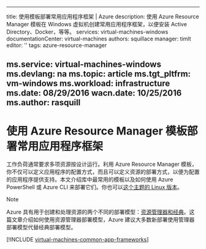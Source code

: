 <!-- Ibiza Portal: tested -->

---
title: 使用模板部署常用应用程序框架 | Azure
description: 使用 Azure Resource Manager 模板在 Windows 虚拟机创建常用应用程序框架，以便安装 Active Directory、Docker，等等。
services: virtual-machines-windows
documentationCenter: virtual-machines
authors: squillace
manager: timlt
editor: ''
tags: azure-resource-manager

ms.service: virtual-machines-windows
ms.devlang: na
ms.topic: article
ms.tgt_pltfrm: vm-windows
ms.workload: infrastructure
ms.date: 08/29/2016
wacn.date: 10/25/2016
ms.author: rasquill
---

# 使用 Azure Resource Manager 模板部署常用应用程序框架

工作负荷通常要求多项资源按设计运行。利用 Azure Resource Manager 模板，你不仅可以定义应用程序的配置方式，而且可以定义资源的部署方式，以便为配置的应用程序提供支持。本文介绍库中最常用的模板以及如何使用 Azure PowerShell 或 Azure CLI 来部署它们。你也可以[这个主题的 Linux 版本](./virtual-machines-linux-app-frameworks.md)。

> [!NOTE]
>Azure 具有用于创建和处理资源的两个不同的部署模型：[资源管理器和经典](../azure-resource-manager/resource-manager-deployment-model.md)。这篇文章介绍如何使用资源管理器部署模型，Azure 建议大多数新部署使用管理器部署模型代替经典部署模型。

[!INCLUDE [virtual-machines-common-app-frameworks](../../includes/virtual-machines-common-app-frameworks.md)]

<!---HONumber=Mooncake_0411_2016-->